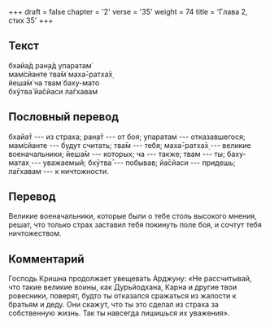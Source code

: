 +++
draft = false
chapter = '2'
verse = '35'
weight = 74
title = 'Глава 2, стих 35'
+++
## Текст

бхайа̄д ран̣а̄д упаратам̇  
мам̇сйанте тва̄м̇ маха̄-ратха̄х̣  
йеша̄м̇ ча твам̇ баху-мато  
бхӯтва̄ йа̄сйаси ла̄гхавам

## Пословный перевод

бхайа̄т --- из страха; ран̣а̄т --- от боя; упаратам --- отказавшегося;
мам̇сйанте --- будут считать; тва̄м --- тебя; маха̄-ратха̄х̣ --- великие
военачальники; йеша̄м --- которых; ча --- также; твам --- ты; баху-матах̣
--- уважаемый; бхӯтва̄ --- побывав; йа̄сйаси --- придешь; ла̄гхавам --- к
ничтожности.

## Перевод

Великие военачальники, которые были о тебе столь высокого мнения, решат,
что только страх заставил тебя покинуть поле боя, и сочтут тебя
ничтожеством.

## Комментарий

Господь Кришна продолжает увещевать Арджуну: «Не рассчитывай, что такие
великие воины, как Дурьйодхана, Карна и другие твои ровесники, поверят,
будто ты отказался сражаться из жалости к братьям и деду. Они скажут,
что ты это сделал из страха за собственную жизнь. Так ты навсегда
лишишься их уважения».

